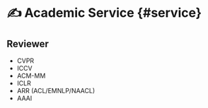 # ✍️ Academic Service {#service}

## Reviewer
- CVPR
- ICCV
- ACM-MM
- ICLR
- ARR (ACL/EMNLP/NAACL)
- AAAI